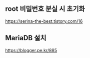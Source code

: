 ## root 비밀번호 분실 시 초기화
https://serina-the-best.tistory.com/16

## MariaDB 설치
https://blogger.pe.kr/885
